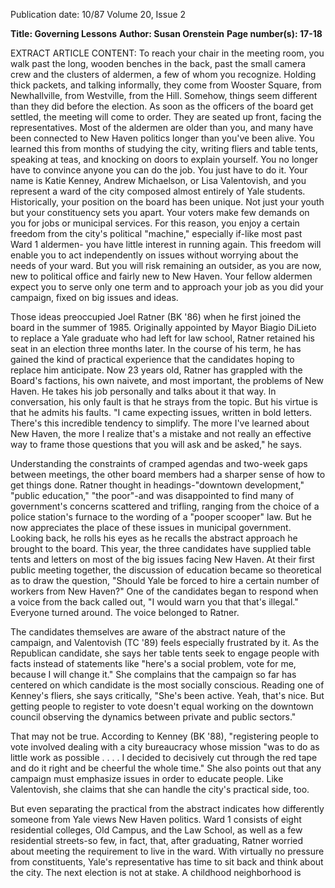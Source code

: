 Publication date: 10/87
Volume 20, Issue 2

**Title: Governing Lessons**
**Author: Susan Orenstein**
**Page number(s): 17-18**

EXTRACT ARTICLE CONTENT:
To reach your chair in the meeting room, you walk past the long, wooden benches in the back, past the small camera crew and the clusters of aldermen, a few of whom you recognize. Holding thick packets, and talking informally, they come from Wooster Square, from Newhallville, from Westville, from the Hill. Somehow, things seem different than they did before the election. As soon as the officers of the board get settled, the meeting will come to order. They are seated up front, facing the representatives. Most of the aldermen are older than you, and many have been connected to New Haven politics longer than you've been alive. You learned this from months of studying the city, writing fliers and table tents, speaking at teas, and knocking on doors to explain yourself. You no longer have to convince anyone you can do the job. You just have to do it. 
Your name is Katie Kenney, Andrew Michaelson, or Lisa Valentovish, and you represent a ward of the city composed almost entirely of Yale students. Historically, your position on the board has been unique. Not just your youth but your constituency sets you apart. Your voters make few demands on you for jobs or municipal services. For this reason, you enjoy a certain freedom from the city's political "machine," especially if-like most past Ward 1 aldermen- you have little interest in running again. This freedom will enable you to act independently on issues without worrying about the needs of your ward. But you will risk remaining an outsider, as you are now, new to political office and fairly new to New Haven. Your fellow aldermen expect you to serve only one term and to approach your job as you did your campaign, fixed on big issues and ideas. 

Those ideas preoccupied Joel Ratner (BK '86) when he first joined the board in the summer of 1985. Originally appointed by Mayor Biagio DiLieto to replace a Yale graduate who had left for law school, Ratner retained his seat in an election three months later. In the course of his term, he has gained the kind of practical experience that the candidates hoping to replace him anticipate. Now 23 years old, Ratner has grappled with the Board's factions, his own naivete, and most important, the problems of New Haven. He takes his job personally and talks about it that way. In conversation, his only fault is that he strays from the topic. But his virtue is that he admits his faults. "I came expecting issues, written in bold letters. There's this incredible tendency to simplify. The more I've learned about New Haven, the more I realize that's a mistake and not really an effective way to frame those questions that you will ask and be asked," he says. 

Understanding the constraints of cramped agendas and two-week gaps between meetings, the other board members had a sharper sense of how to get things done. Ratner thought in headings-"downtown development," "public education," "the poor"-and was disappointed to find many of government's concerns scattered and trifling, ranging from the choice of a police station's furnace to the wording of a "pooper scooper" law. But he now appreciates the place of these issues in municipal government. Looking back, he rolls his eyes as he recalls the abstract approach he brought to the board. This year, the three candidates have supplied table tents and letters on most of the big issues facing New Haven. At their first public meeting together, the discussion of education became so theoretical as to draw the question, "Should Yale be forced to hire a certain number of workers from New Haven?" One of the candidates began to respond when a voice from the back called out, "I would warn you that that's illegal." Everyone turned around. The voice belonged to Ratner. 

The candidates themselves are aware of the abstract nature of the campaign, and Valentovish (TC '89) feels especially frustrated by it. As the Republican candidate, she says her table tents seek to engage people with facts instead of statements like "here's a social problem, vote for me, because I will change it." She complains that the campaign so far has centered on which candidate is the most socially conscious. Reading one of Kenney's fliers, she says critically, "She's been active. Yeah, that's nice. But getting people to register to vote doesn't equal working on the downtown council observing the dynamics between private and public sectors." 

That may not be true. According to Kenney (BK '88), "registering people to vote involved dealing with a city bureaucracy whose mission "was to do as little work as possible . . . . I decided to decisively cut through the red tape and do it right and be cheerful the whole time." She also points out that any campaign must emphasize issues in order to educate people. Like Valentovish, she claims that she can handle the city's practical side, too. 

But even separating the practical from the abstract indicates how differently someone from Yale views New Haven politics. Ward 1 consists of eight residential colleges, Old Campus, and the Law School, as well as a few residential streets-so few, in fact, that, after graduating, Ratner worried about meeting the requirement to live in the ward. With virtually no pressure from constituents, Yale's representative has time to sit back and think about the city. The next election is not at stake. A childhood neighborhood is